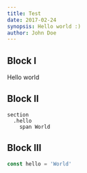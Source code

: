 ```yaml
---
title: Test
date: 2017-02-24
synopsis: Hello world :)
author: John Doe
---
```


## Block I

Hello world

## Block II

```pug
section
  .hello
    span World
```

## Block III

```javascript
const hello = 'World'
```
